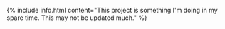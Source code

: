 {% include info.html content="This project is something I'm doing in my spare time. This may not be updated much." %}
